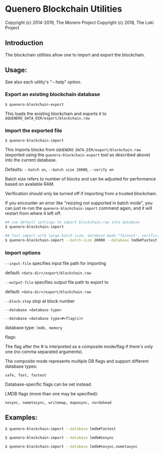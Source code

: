 # Quenero Blockchain Utilities

Copyright (c) 2014-2019, The Monero Project
Copyright (c)      2018, The Loki Project

## Introduction

The blockchain utilities allow one to import and export the blockchain.

## Usage:

See also each utility's "--help" option.

### Export an existing blockchain database

`$ quenero-blockchain-export`

This loads the existing blockchain and exports it to `$QUENERO_DATA_DIR/export/blockchain.raw`

### Import the exported file

`$ quenero-blockchain-import`

This imports blocks from `$QUENERO_DATA_DIR/export/blockchain.raw` (exported using the
`quenero-blockchain-export` tool as described above) into the current database.

Defaults: `--batch on`, `--batch size 20000`, `--verify on`

Batch size refers to number of blocks and can be adjusted for performance based on available RAM.

Verification should only be turned off if importing from a trusted blockchain.

If you encounter an error like "resizing not supported in batch mode", you can just re-run
the `quenero-blockchain-import` command again, and it will restart from where it left off.

```bash
## use default settings to import blockchain.raw into database
$ quenero-blockchain-import

## fast import with large batch size, database mode "fastest", verification off
$ quenero-blockchain-import --batch-size 20000 --database lmdb#fastest --verify off

```

### Import options

`--input-file`
specifies input file path for importing

default: `<data-dir>/export/blockchain.raw`

`--output-file`
specifies output file path to export to

default: `<data-dir>/export/blockchain.raw`

`--block-stop`
stop at block number

`--database <database type>`

`--database <database type>#<flag(s)>`

database type: `lmdb, memory`

flags:

The flag after the # is interpreted as a composite mode/flag if there's only
one (no comma separated arguments).

The composite mode represents multiple DB flags and support different database types:

`safe, fast, fastest`

Database-specific flags can be set instead.

LMDB flags (more than one may be specified):

`nosync, nometasync, writemap, mapasync, nordahead`

## Examples:

```bash
$ quenero-blockchain-import --database lmdb#fastest

$ quenero-blockchain-import --database lmdb#nosync

$ quenero-blockchain-import --database lmdb#nosync,nometasync
```

